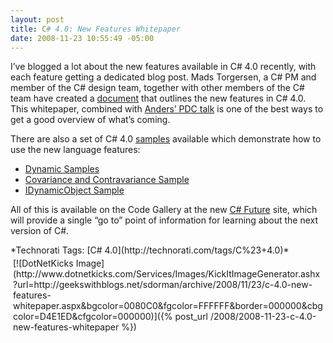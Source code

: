 ```yaml
---
layout: post
title: C# 4.0: New Features Whitepaper
date: 2008-11-23 10:55:49 -05:00
---
```


I’ve blogged a lot about the new features available in C# 4.0 recently, with each feature getting a dedicated blog post. Mads Torgersen, a C# PM and member of the C# design team, together with other members of the C# team have created a [document](http://code.msdn.microsoft.com/Project/Download/FileDownload.aspx?ProjectName=csharpfuture&DownloadId=3550) that outlines the new features in C# 4.0. This whitepaper, combined with [Anders’ PDC talk](http://channel9.msdn.com/pdc2008/TL16/) is one of the best ways to get a good overview of what’s coming.

There are also a set of C# 4.0 [samples](https://code.msdn.microsoft.com/Release/ProjectReleases.aspx?ProjectName=csharpfuture&ReleaseId=1686&wa=wsignin1.0) available which demonstrate how to use the new language features:

*   [Dynamic Samples](http://code.msdn.microsoft.com/Project/Download/FileDownload.aspx?ProjectName=csharpfuture&DownloadId=3540)
*   [Covariance and Contravariance Sample](http://code.msdn.microsoft.com/Project/Download/FileDownload.aspx?ProjectName=csharpfuture&DownloadId=3541)
*   [IDynamicObject Sample](http://code.msdn.microsoft.com/Project/Download/FileDownload.aspx?ProjectName=csharpfuture&DownloadId=3575)  

All of this is available on the Code Gallery at the new [C# Future](http://code.msdn.microsoft.com/csharpfuture) site, which will provide a single “go to” point of information for learning about the next version of C#.
  <div style="padding-bottom: 0px; margin: 0px; padding-left: 0px; padding-right: 0px; display: inline; float: none; padding-top: 0px" id="scid:0767317B-992E-4b12-91E0-4F059A8CECA8:b4f36a76-0621-425b-89ba-2fd5e865eb96" class="wlWriterSmartContent">*Technorati Tags: [C# 4.0](http://technorati.com/tags/C%23+4.0)*</div><div class="wlWriterHeaderFooter" style="text-align:left; margin:0px; padding:4px 4px 4px 4px;">[![DotNetKicks Image](http://www.dotnetkicks.com/Services/Images/KickItImageGenerator.ashx?url=http://geekswithblogs.net/sdorman/archive/2008/11/23/c-4.0-new-features-whitepaper.aspx&bgcolor=0080C0&fgcolor=FFFFFF&border=000000&cbgcolor=D4E1ED&cfgcolor=000000)]({% post_url /2008/2008-11-23-c-4.0-new-features-whitepaper %})</div>
